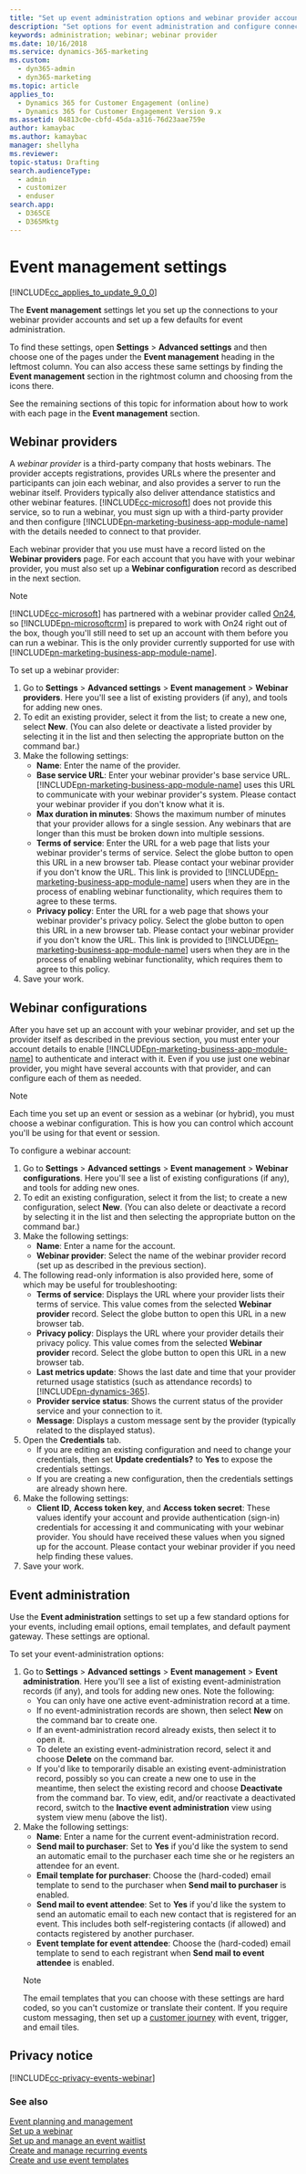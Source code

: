```yaml
---
title: "Set up event administration options and webinar provider accounts (Dynamics 365 for Marketing) | Microsoft Docs"
description: "Set options for event administration and configure connections to your webinar provider accounts in Dynamics 365 for Marketing"
keywords: administration; webinar; webinar provider
ms.date: 10/16/2018
ms.service: dynamics-365-marketing
ms.custom: 
  - dyn365-admin
  - dyn365-marketing
ms.topic: article
applies_to: 
  - Dynamics 365 for Customer Engagement (online)
  - Dynamics 365 for Customer Engagement Version 9.x
ms.assetid: 04813c0e-cbfd-45da-a316-76d23aae759e
author: kamaybac
ms.author: kamaybac
manager: shellyha
ms.reviewer:
topic-status: Drafting
search.audienceType: 
  - admin
  - customizer
  - enduser
search.app: 
  - D365CE
  - D365Mktg
---
```


# Event management settings

[!INCLUDE[cc_applies_to_update_9_0_0](../includes/cc_applies_to_update_9_0_0.md)]

The **Event management** settings let you set up the connections to your webinar provider accounts and set up a few defaults for event administration. 

To find these settings, open **Settings** > **Advanced settings** and then choose one of the pages under the **Event management** heading in the leftmost column. You can also access these same settings by finding the **Event management** section in the rightmost column and choosing from the icons there.

See the remaining sections of this topic for information about how to work with each page in the **Event management** section.

## Webinar providers

A *webinar provider* is a third-party company that hosts webinars. The provider accepts registrations, provides URLs where the presenter and participants can join each webinar, and also provides a server to run the webinar itself. Providers typically also deliver attendance statistics and other webinar features. [!INCLUDE[cc-microsoft](../includes/cc-microsoft.md)] does not provide this service, so to run a webinar, you must sign up with a third-party provider and then configure [!INCLUDE[pn-marketing-business-app-module-name](../includes/pn-marketing-business-app-module-name.md)] with the details needed to connect to that provider.

Each webinar provider that you use must have a record listed on the **Webinar providers** page. For each account that you have with your webinar provider, you must also set up a **Webinar configuration** record as described in the next section.

> [!NOTE]
> [!INCLUDE[cc-microsoft](../includes/cc-microsoft.md)] has partnered with a webinar provider called [On24](https://www.on24.com/), so [!INCLUDE[pn-microsoftcrm](../includes/pn-dynamics-365.md)] is prepared to work with On24 right out of the box, though you'll still need to set up an account with them before you can run a webinar. This is the only provider currently supported for use with [!INCLUDE[pn-marketing-business-app-module-name](../includes/pn-marketing-business-app-module-name.md)].

To set up a webinar provider:

1. Go to **Settings** > **Advanced settings** > **Event management** > **Webinar providers**. Here you'll see a list of existing providers (if any), and tools for adding new ones.
1. To edit an existing provider, select it from the list; to create a new one, select **New**. (You can also delete or deactivate a listed provider by selecting it in the list and then selecting the appropriate button on the command bar.)
1. Make the following settings:
    - **Name**: Enter the name of the provider.
    - **Base service URL**: Enter your webinar provider's base service URL. [!INCLUDE[pn-marketing-business-app-module-name](../includes/pn-marketing-business-app-module-name.md)] uses this URL to communicate with your webinar provider's system. Please contact your webinar provider if you don't know what it is.
    - **Max duration in minutes**: Shows the maximum number of minutes that your provider allows for a single session. Any webinars that are longer than this must be broken down into multiple sessions.
    - **Terms of service**: Enter the URL for a web page that lists your webinar provider's terms of service. Select the globe button to open this URL in a new browser tab. Please contact your webinar provider if you don't know the URL. This link is provided to [!INCLUDE[pn-marketing-business-app-module-name](../includes/pn-marketing-business-app-module-name.md)] users when they are in the process of enabling webinar functionality, which requires them to agree to these terms.
    - **Privacy policy**: Enter the URL for a web page that shows your webinar provider's privacy policy. Select the globe button to open this URL in a new browser tab. Please contact your webinar provider if you don't know the URL. This link is provided to [!INCLUDE[pn-marketing-business-app-module-name](../includes/pn-marketing-business-app-module-name.md)] users when they are in the process of enabling webinar functionality, which requires them to agree to this policy.
1. Save your work.

## Webinar configurations

After you have set up an account with your webinar provider, and set up the provider itself as described in the previous section, you must enter your account details to enable [!INCLUDE[pn-marketing-business-app-module-name](../includes/pn-marketing-business-app-module-name.md)] to authenticate and interact with it. Even if you use just one webinar provider, you might have several accounts with that provider, and can configure each of them as needed.

> [!NOTE]
> Each time you set up an event or session as a webinar (or hybrid), you must choose a webinar configuration. This is how you can control which account you'll be using for that event or session.

To configure a webinar account:

1. Go to **Settings** > **Advanced settings** > **Event management** > **Webinar configurations**. Here you'll see a list of existing configurations (if any), and tools for adding new ones.
1. To edit an existing configuration, select it from the list; to create a new configuration, select **New**. (You can also delete or deactivate a record by selecting it in the list and then selecting the appropriate button on the command bar.)
1. Make the following settings:
    - **Name**: Enter a name for the account.
    - **Webinar provider**: Select the name of the webinar provider record (set up as described in the previous section).
1. The following read-only information is also provided here, some of which may be useful for troubleshooting:
    - **Terms of service**: Displays the URL where your provider lists their terms of service. This value comes from the selected **Webinar provider** record. Select the globe button to open this URL in a new browser tab.
    - **Privacy policy**: Displays the URL where your provider details their privacy policy. This value comes from the selected **Webinar provider** record. Select the globe button to open this URL in a new browser tab.
    - **Last metrics update**: Shows the last date and time that your provider returned usage statistics (such as attendance records) to [!INCLUDE[pn-dynamics-365](../includes/pn-dynamics-365.md)].
    - **Provider service status**: Shows the current status of the provider service and your connection to it.
    - **Message**: Displays a custom message sent by the provider (typically related to the displayed status).
1. Open the **Credentials** tab.
    - If you are editing an existing configuration and need to change your credentials, then set **Update credentials?** to **Yes** to expose the credentials settings.
    - If you are creating a new configuration, then the credentials settings are already shown here.
1. Make the following settings:
    - **Client ID**, **Access token key**, and **Access token secret**: These values identify your account and provide authentication (sign-in) credentials for accessing it and communicating with your webinar provider. You should have received these values when you signed up for the account. Please contact your webinar provider if you need help finding these values.
1. Save your work.

## Event administration

Use the **Event administration** settings to set up a few standard options for your events, including email options, email templates, and default payment gateway. These settings are optional.

To set your event-administration options:

1. Go to **Settings** > **Advanced settings** > **Event management** > **Event administration**. Here you'll see a list of existing event-administration records (if any), and tools for adding new ones. Note the following:
    - You can only have one active event-administration record at a time.
    - If no event-administration records are shown, then select **New** on the command bar to create one.
    - If an event-administration record already exists, then select it to open it.
    - To delete an existing event-administration record, select it and choose **Delete** on the command bar.
    - If you'd like to temporarily disable an existing event-administration record, possibly so you can create a new one to use in the meantime, then select the existing record and choose **Deactivate** from the command bar. To view, edit, and/or reactivate a deactivated record, switch to the **Inactive event administration** view using system view menu (above the list).
1. Make the following settings:
    - **Name**: Enter a name for the current event-administration record.
    - **Send mail to purchaser**: Set to **Yes** if you'd like the system to send an automatic email to the purchaser each time she or he registers an attendee for an event.
    - **Email template for purchaser**: Choose the (hard-coded) email template to send to the purchaser when **Send mail to purchaser** is enabled.
    - **Send mail to event attendee**: Set to **Yes** if you'd like the system to send an automatic email to each new contact that is registered for an event. This includes both self-registering contacts (if allowed) and contacts registered by another purchaser.
    - **Event template for event attendee**: Choose the (hard-coded) email template to send to each registrant when **Send mail to event attendee** is enabled.
    > [!NOTE]
    > The email templates that you can choose with these settings are hard coded, so you can't customize or translate their content. If you require custom messaging, then set up a [customer journey](customer-journeys-create-automated-campaigns.md) with event, trigger, and email tiles.

## Privacy notice

[!INCLUDE[cc-privacy-events-webinar](../includes/cc-privacy-events-webinar.md)]

### See also

[Event planning and management](event-management.md)  
[Set up a webinar](set-up-webinar.md)  
[Set up and manage an event waitlist](event-waitlist.md)  
[Create and manage recurring events](event-recurring.md)  
[Create and use event templates](event-templates.md)
